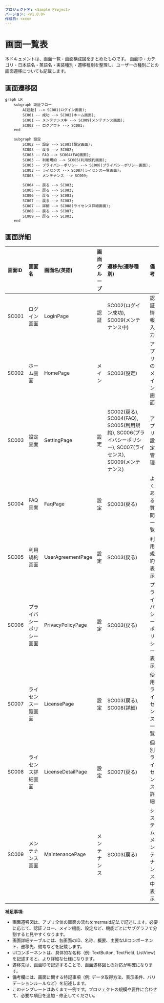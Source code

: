 ```yaml
---
プロジェクト名: <Sample Project>
バージョン: <v1.0.0>
作成日: <xxx>
---
```


# 画面一覧表

本ドキュメントは、画面一覧・画面構成図をまとめたものです。
画面ID・カテゴリ・日本語名・英語名・実装種別・遷移種別を整理し、ユーザーの種別ごとの画面遷移についても記載します。

## 画面遷移図

```mermaid
graph LR
    subgraph 認証フロー
        A[起動] --> SC001(ログイン画面);
        SC001 -- 成功 --> SC002(ホーム画面);
        SC001 -- メンテナンス中 --> SC009(メンテナンス画面);
        SC002 -- ログアウト --> SC001;
    end

    subgraph 設定
        SC002 -- 設定 --> SC003(設定画面);
        SC003 -- 戻る --> SC002;
        SC003 -- FAQ --> SC004(FAQ画面);
        SC003 -- 利用規約 --> SC005(利用規約画面);
        SC003 -- プライバシーポリシー --> SC006(プライバシーポリシー画面);
        SC003 -- ライセンス --> SC007(ライセンス一覧画面);
        SC003 -- メンテナンス --> SC009;
        
        SC004 -- 戻る --> SC003;
        SC005 -- 戻る --> SC003;
        SC006 -- 戻る --> SC003;
        SC007 -- 戻る --> SC003;
        SC007 -- 詳細 --> SC008(ライセンス詳細画面);
        SC008 -- 戻る --> SC007;
        SC009 -- 戻る --> SC003;
    end
```

## 画面詳細

| 画面ID | 画面名                  | 画面名(英語)           | 画面グループ    | 遷移先(遷移種別)                                | 備考                |
|:-------|:----------------------|:----------------------|:---------------|:-----------------------------------------------|:-------------------|
| SC001  | ログイン画面            | LoginPage            | 認証           | SC002(ログイン成功), SC009(メンテナンス中)      | 認証情報入力       |
| SC002  | ホーム画面              | HomePage             | メイン         | SC003(設定)                                    | アプリのメイン画面  |
| SC003  | 設定画面                | SettingPage          | 設定           | SC002(戻る), SC004(FAQ), SC005(利用規約), SC006(プライバシーポリシー), SC007(ライセンス), SC009(メンテナンス) | アプリ設定管理      |
| SC004  | FAQ画面                | FaqPage              | 設定           | SC003(戻る)                                    | よくある質問一覧    |
| SC005  | 利用規約画面            | UserAgreementPage    | 設定           | SC003(戻る)                                    | 利用規約表示        |
| SC006  | プライバシーポリシー画面  | PrivacyPolicyPage    | 設定           | SC003(戻る)                                    | プライバシーポリシー表示 |
| SC007  | ライセンス一覧画面       | LicensePage          | 設定           | SC003(戻る), SC008(詳細)                       | 使用ライセンス一覧  |
| SC008  | ライセンス詳細画面       | LicenseDetailPage    | 設定           | SC007(戻る)                                    | 個別ライセンス詳細  |
| SC009  | メンテナンス画面         | MaintenancePage      | メンテナンス    | SC003(戻る)                                    | システムメンテナンス中表示 |

**補足事項:**

- 画面遷移図は、アプリ全体の画面の流れをmermaid記法で記述します。必要に応じて、認証フロー、メイン機能、設定など、機能ごとにサブグラフで分割すると見やすくなります。
- 画面詳細テーブルには、各画面のID、名称、概要、主要なUIコンポーネント、遷移先、備考などを記載します。
- UIコンポーネントは、具体的な名称（例: TextButton, TextField, ListView）を記述すると、より詳細な仕様になります。
- 遷移先は、画面IDで記述することで、画面遷移図との対応が明確になります。
- 備考欄には、画面に関する特記事項（例: データ取得方法、表示条件、バリデーションルールなど）を記述します。
- このテンプレートはあくまで一例です。プロジェクトの規模や要件に合わせて、必要な項目を追加・修正してください。
